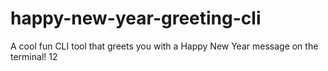 # happy-new-year-greeting-cli
A cool fun CLI tool that greets you with a Happy New Year message on the terminal! 12
